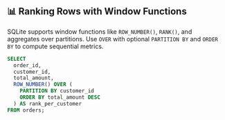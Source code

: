 ## 📊 Ranking Rows with Window Functions

SQLite supports window functions like `ROW_NUMBER()`, `RANK()`, and aggregates over partitions. Use `OVER` with optional `PARTITION BY` and `ORDER BY` to compute sequential metrics.

```sql
SELECT
  order_id,
  customer_id,
  total_amount,
  ROW_NUMBER() OVER (
    PARTITION BY customer_id
    ORDER BY total_amount DESC
  ) AS rank_per_customer
FROM orders;
```